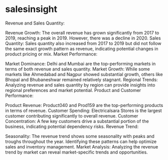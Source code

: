 # salesinsight
Revenue and Sales Quantity:

Revenue Growth: The overall revenue has grown significantly from 2017 to 2019, reaching a peak in 2019. However, there was a decline in 2020.
Sales Quantity: Sales quantity also increased from 2017 to 2019 but did not follow the same exact growth pattern as revenue, indicating potential changes in product pricing or mix.
Market Performance:

Market Dominance: Delhi and Mumbai are the top-performing markets in terms of both revenue and sales quantity.
Market Growth: While some markets like Ahmedabad and Nagpur showed substantial growth, others like Bhopal and Bhubaneshwar remained relatively stagnant.
Regional Trends: Analyzing revenue and sales quantity by region can provide insights into regional preferences and market potential.
Product and Customer Performance:

Product Revenue: Product040 and Prod159 are the top-performing products in terms of revenue.
Customer Spending: Electricalsara Stores is the largest customer contributing significantly to overall revenue.
Customer Concentration: A few key customers drive a substantial portion of the business, indicating potential dependency risks.
Revenue Trend:

Seasonality: The revenue trend shows some seasonality with peaks and troughs throughout the year. Identifying these patterns can help optimize sales and inventory management.
Market Analysis: Analyzing the revenue trend by market can reveal market-specific trends and opportunities.

